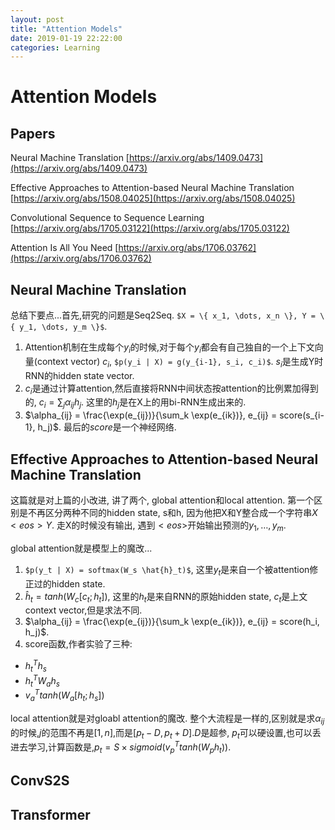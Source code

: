 ```yaml
---
layout: post
title: "Attention Models"
date: 2019-01-19 22:22:00
categories: Learning
---
```


# Attention Models

## Papers

Neural Machine Translation [https://arxiv.org/abs/1409.0473](https://arxiv.org/abs/1409.0473)

Effective Approaches to Attention-based Neural Machine Translation [https://arxiv.org/abs/1508.04025](https://arxiv.org/abs/1508.04025)

Convolutional Sequence to Sequence Learning [https://arxiv.org/abs/1705.03122](https://arxiv.org/abs/1705.03122)

Attention Is All You Need [https://arxiv.org/abs/1706.03762](https://arxiv.org/abs/1706.03762)

## Neural Machine Translation

总结下要点...首先,研究的问题是Seq2Seq. ```$X = \{ x_1, \dots, x_n \}, Y = \{ y_1, \dots, y_m \}$```. 
  1. Attention机制在生成每个$y_i$的时候,对于每个$y_i$都会有自己独自的一个上下文向量(context vector) $c_i$, ```$p(y_i | X) = g(y_{i-1}, s_i, c_i)$```. $s_i$是生成Y时RNN的hidden state vector.
  2. $c_i$是通过计算attention,然后直接将RNN中间状态按attention的比例累加得到的, $c_i = \sum_j \alpha_{ij} h_j$. 这里的$h_j$是在X上的用bi-RNN生成出来的.
  3. $\alpha_{ij} = \frac{\exp(e_{ij})}{\sum_k \exp(e_{ik})}, e_{ij} = score(s_{i-1}, h_j)$. 最后的$score$是一个神经网络.

## Effective Approaches to Attention-based Neural Machine Translation

这篇就是对上篇的小改进, 讲了两个, global attention和local attention. 第一个区别是不再区分两种不同的hidden state, s和h, 因为他把X和Y整合成一个字符串$X<eos>Y$. 走X的时候没有输出, 遇到$<eos>$开始输出预测的$y_1, \dots, y_m$.

global attention就是模型上的魔改...
1. ```$p(y_t | X) = softmax(W_s \hat{h}_t)$```, 这里$y_t$是来自一个被attention修正过的hidden state.
2. $\hat{h}_t = tanh(W_c[c_t;h_t])$, 这里的$h_t$是来自RNN的原始hidden state, $c_t$是上文context vector,但是求法不同.
3. $\alpha_{ij} = \frac{\exp(e_{ij})}{\sum_k \exp(e_{ik})}, e_{ij} = score(h_i, h_j)$.
4. score函数,作者实验了三种:
  * $h_t^T h_s$
  * $h_t^T W_a h_s$
  * $v_a^T tanh(W_a[h_t; h_s])$

local attention就是对gloabl attention的魔改. 整个大流程是一样的,区别就是求$\alpha_{ij}$的时候,$j$的范围不再是$[1,n]$,而是$[p_t-D,p_t+D]$.$D$是超参, $p_t$可以硬设置,也可以丢进去学习,计算函数是,$p_t = S \times sigmoid(v_p^T tanh(W_p h_t))$.

## ConvS2S

## Transformer
